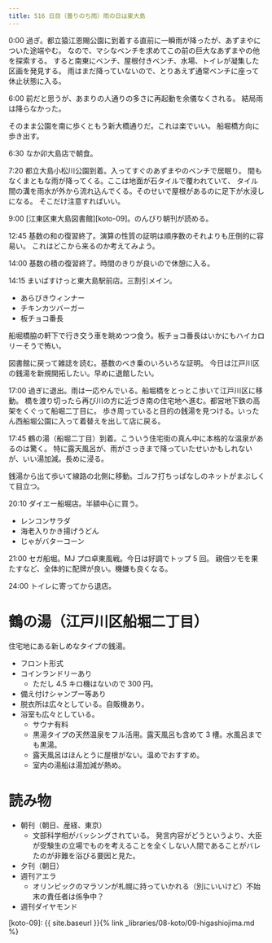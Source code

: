 ```yaml
---
title: 516 日目（曇りのち雨）雨の日は東大島
---
```


0:00 過ぎ。都立猿江恩賜公園に到着する直前に一瞬雨が降ったが、あずまやについた途端やむ。
なので、マシなベンチを求めてこの前の巨大なあずまやの他を探索する。
すると南東にベンチ、屋根付きベンチ、水場、トイレが凝集した区画を発見する。
雨はまだ降っていないので、とりあえず通常ベンチに座って休止状態に入る。

6:00 前だと思うが、あまりの人通りの多さに再起動を余儀なくされる。
結局雨は降らなかった。

そのまま公園を南に歩くともう新大橋通りだ。これは楽でいい。
船堀橋方向に歩き出す。

6:30 なか卯大島店で朝食。

7:20 都立大島小松川公園到着。入ってすぐのあずまやのベンチで居眠り。
間もなくまともな雨が降ってくる。ここは地面が石タイルで覆われていて、
タイル間の溝を雨水が外から流れ込んでくる。そのせいで屋根があるのに足下が水浸しになる。
そこだけ注意すればいい。

9:00 [江東区東大島図書館][koto-09]。のんびり朝刊が読める。

12:45 基数の和の復習終了。演算の性質の証明は順序数のそれよりも圧倒的に容易い。
これはどこから来るのか考えてみよう。

14:00 基数の積の復習終了。時間のきりが良いので休憩に入る。

14:15 まいばすけっと東大島駅前店。三割引メイン。
* あらびきウィンナー
* チキンカツバーガー
* 板チョコ番長

船堀橋脇の軒下で行き交う車を眺めつつ食う。板チョコ番長はいかにもハイカロリーそうで怖い。

図書館に戻って雑誌を読む。基数のべき乗のいろいろな証明。
今日は江戸川区の銭湯を新規開拓したい。早めに退館したい。

17:00 過ぎに退出。雨は一応やんでいる。船堀橋をとっとこ歩いて江戸川区に移動。
橋を渡り切ったら再び川の方に近づき南の住宅地ヘ進む。都営地下鉄の高架をくぐって船堀二丁目に。
歩き周っていると目的の銭湯を見つける。いったん西船堀公園に入って着替えを出して店に戻る。

17:45 鶴の湯（船堀二丁目）到着。こういう住宅街の真ん中に本格的な温泉があるのは驚く。
特に露天風呂が、雨がさっきまで降っていたせいかもしれないが、いい湯加減。長めに浸る。

銭湯から出て歩いて線路の北側に移動。ゴルフ打ちっぱなしのネットがまぶしくて目立つ。

20:10 ダイエー船堀店。半額中心に買う。
* レンコンサラダ
* 海老入りかき揚げうどん
* じゃがバターコーン

21:00 セガ船堀。MJ プロ卓東風戦。今日は好調でトップ 5 回。
親倍ツモを果たすなど、全体的に配牌が良い。機嫌も良くなる。

24:00 トイレに寄ってから退店。

# 鶴の湯（江戸川区船堀二丁目）

住宅地にある新しめなタイプの銭湯。

* フロント形式
* コインランドリーあり
  * ただし 4.5 キロ機はないので 300 円。
* 備え付けシャンプー等あり
* 脱衣所は広々としている。自販機あり。
* 浴室も広々としている。
  * サウナ有料
  * 黒湯タイプの天然温泉をフル活用。露天風呂も含めて 3 槽。水風呂までも黒湯。
  * 露天風呂はほんとうに屋根がない。温めでおすすめ。
  * 室内の湯船は湯加減が熱め。

# 読み物

* 朝刊（朝日、産経、東京）
  * 文部科学相がバッシングされている。
    発言内容がどうというより、大臣が受験生の立場でものを考えることを全くしない人間であることがバレたのが非難を浴びる要因と見た。
* 夕刊（朝日）
* 週刊アエラ
  * オリンピックのマラソンが札幌に持っていかれる（別にいいけど）不始末の責任者は係争中？
* 週刊ダイヤモンド

[koto-09]: {{ site.baseurl }}{% link _libraries/08-koto/09-higashiojima.md %}

